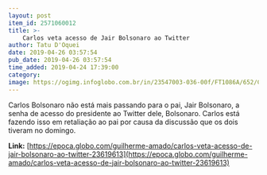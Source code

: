 ```yaml
---
layout: post
item_id: 2571060012
title: >-
    Carlos veta acesso de Jair Bolsonaro ao Twitter
author: Tatu D'Oquei
date: 2019-04-26 03:57:54
pub_date: 2019-04-26 03:57:54
time_added: 2019-04-24 17:39:00
category: 
image: https://ogimg.infoglobo.com.br/in/23547003-036-00f/FT1086A/652/Carlos-Bolsonaro.jpg
---
```


Carlos Bolsonaro não está mais passando para o pai, Jair Bolsonaro, a senha de acesso do presidente ao Twitter dele, Bolsonaro. Carlos está fazendo isso em retaliação ao pai por causa da discussão que os dois tiveram no domingo.

**Link:** [https://epoca.globo.com/guilherme-amado/carlos-veta-acesso-de-jair-bolsonaro-ao-twitter-23619613](https://epoca.globo.com/guilherme-amado/carlos-veta-acesso-de-jair-bolsonaro-ao-twitter-23619613)

